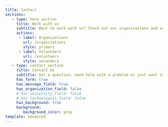 ```yaml
---
title: Contact
sections:
   - type: hero_section
     title: Work with us
     subtitle: Want to work with us? Check out our organizations and volunteers page for more info
     actions:
      - label: Organizations
        url: /organizations
        style: primary
      - label: Volunteers
        url: /volunteers
        style: secondary
   - type: contact_section
     title: Contact Us
     subtitle: Got a question, need help with a problem or just want to leave feedback? Leave us your contact info and we will get back to you.
     has_form: true
     has_message_field: true
     has_organization_field: false
     # has_university_field: false
     # has_technologies_field: false
     has_background: true
     background:
        background_color: gray
template: advanced
---
```

